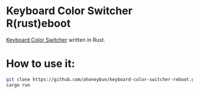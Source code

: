 # Keyboard Color Switcher R(rust)eboot
[Keyboard Color Switcher](https://github.com/ahoneybun/keyboard-color-switcher
) written in Rust.

# How to use it:

```bash
git clone https://github.com/ahoneybun/keyboard-color-switcher-reboot.git
cargo run
```
